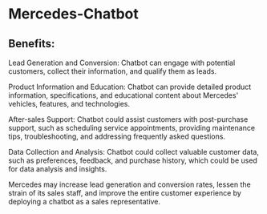 # Mercedes-Chatbot

## Benefits:

Lead Generation and Conversion: Chatbot can engage with potential customers, collect their information, and qualify them as leads.

Product Information and Education: Chatbot can provide detailed product information, specifications, and educational content about Mercedes' vehicles, features, and technologies.

After-sales Support: Chatbot could assist customers with post-purchase support, such as scheduling service appointments, providing maintenance tips, troubleshooting, and addressing frequently asked questions.

Data Collection and Analysis: Chatbot could collect valuable customer data, such as preferences, feedback, and purchase history, which could be used for data analysis and insights.

Mercedes may increase lead generation and conversion rates, lessen the strain of its sales staff, and improve the entire customer experience by deploying a chatbot as a sales representative.
